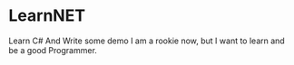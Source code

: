 # LearnNET
Learn C# And Write some demo
I am a rookie now, but I want to learn and be a good Programmer.
